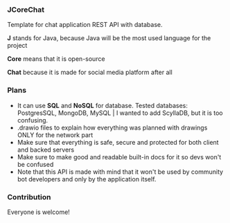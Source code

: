 ### JCoreChat

Template for chat application REST API with database.

**J** stands for Java, because Java will be the most used language for the project

**Core** means that it is open-source

**Chat** because it is made for social media platform after all

### Plans

* It can use **SQL** and **NoSQL** for database. Tested databases: PostgresSQL, MongoDB, MySQL  | I wanted to add ScyllaDB, but it is too confusing.
* .drawio files to explain how everything was planned with drawings ONLY for the network part
* Make sure that everything is safe, secure and protected for both client and backed servers
* Make sure to make good and readable built-in docs for it so devs won't be confused
* Note that this API is made with mind that it won't be used by community bot developers and only by the application itself.
### Contribution

Everyone is welcome!
